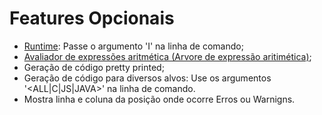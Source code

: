 # Features Opcionais
- [Runtime](../../src/ast/RuntimeEntity.java): Passe o argumento 'I' na linha de comando;
- [Avaliador de expressões aritmética (Arvore de expressão aritimética)](../../src/expressions/ExpressionTree.java);
- Geração de código pretty printed;
- Geração de código para diversos alvos: Use os argumentos '<ALL|C|JS|JAVA>' na linha de comando.
- Mostra linha e coluna da posição onde ocorre Erros ou Warnigns.